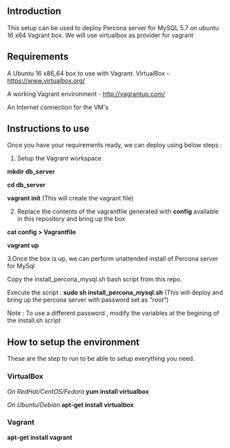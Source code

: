 ## Introduction
This setup can be used to deploy Percona server for MySQL 5.7 on ubuntu 16 x64 Vagrant box.
We will use virtualbox as provider for vagrant
 


## Requirements

A Ubuntu 16 x86_64 box to use with Vagrant.
VirtualBox - https://www.virtualbox.org/

A working Vagrant environment - http://vagrantup.com/

An Internet connection for the VM's


## Instructions to use
Once you have your requirements ready, we can deploy using below steps :
1. Setup the Vagrant workspace

**mkdir db_server**  

**cd db_server**

**vagrant init**  (This will create the vagrant file)

2. Replace the contents of the vagrantfile generated with **config** available in this repository and bring up the box

**cat config > Vagrantfile**

**vagrant up** 

3.Once the box is up, we can perform unattended install of Percona server for MySql

Copy the install_percona_mysql.sh bash script from this repo.

Execute the script :  **sudo sh install_percona_mysql.sh**  (This will deploy and bring up the percona server with password set as *"root"*)

Note : To use a different password , modify the variables at the begining of the install.sh script 

## How to setup the environment
These are the step to run to be able to setup everything you need.

### VirtualBox

*On RedHat/CentOS/Fedora* 
**yum install virtualbox**
 
*On Ubuntu/Debian*
**apt-get install virtualbox**

### Vagrant

**apt-get install vagrant**

